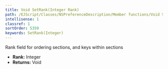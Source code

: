 ```yaml
---
title: Void SetRank(Integer Rank)
path: /EJScript/Classes/NSPreferenceDescription/Member functions/Void SetRank(Integer p_0)
intellisense: 1
classref: 1
sortOrder: 5359
keywords: SetRank(Integer)
---
```



Rank field for ordering sections, and keys within sections



* **Rank:** Integer
* **Returns:** Void



